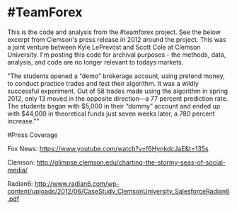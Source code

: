 # #TeamForex

This is the code and analysis from the #teamforex project. See the below excerpt from Clemson's press release in 2012 around the project. This was a joint venture between Kyle LePrevost and Scott Cole at Clemson University. I'm posting this code for archival purposes - the methods, data, analysis, and code are no longer relevant to todays markets. 

"The students opened a “demo” brokerage account, using pretend money, to conduct practice trades and test their algorithm. It was a wildly successful experiment. Out of 58 trades made using the algorithm in spring 2012, only 13 moved in the opposite direction—a 77 percent prediction rate. The students began with $5,000 in their “dummy” account and ended up with $44,000 in theoretical funds just seven weeks later, a 780 percent increase.""

#Press Coverage

Fox News: https://www.youtube.com/watch?v=f6HynkdcJaE&t=135s

Clemson: http://glimpse.clemson.edu/charting-the-stormy-seas-of-social-media/

Radian6: http://www.radian6.com/wp-content/uploads/2012/06/CaseStudy_ClemsonUniversity_SalesforceRadian6.pdf